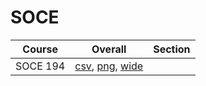 # SOCE

| Course | Overall | Section |
| ------ | ------- | ------- |
| SOCE 194 | [csv](https://github.com/UCSD-Historical-Enrollment-Data/2025Fall/blob/main/overall/SOCE%20194.csv), [png](https://raw.githubusercontent.com/UCSD-Historical-Enrollment-Data/2025Fall/main/plot_overall/SOCE%20194.png), [wide](https://raw.githubusercontent.com/UCSD-Historical-Enrollment-Data/2025Fall/main/plot_overall_wide/SOCE%20194.png) |  |
